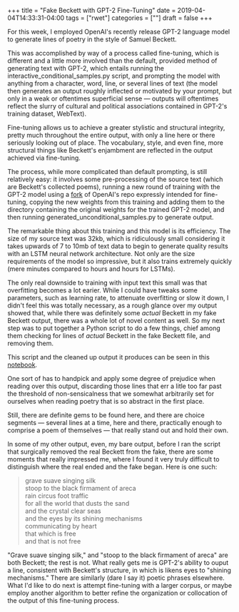 +++
title = "Fake Beckett with GPT-2 Fine-Tuning"
date = 2019-04-04T14:33:31-04:00
tags = ["rwet"]
categories = [""]
draft = false
+++

For this week, I employed OpenAI's recently release GPT-2 language model to generate lines of poetry in the style of Samuel Beckett.

This was accomplished by way of a process called fine-tuning, which is different and a little more involved than the default, provided method of generating text with GPT-2, which entails running the interactive_conditional_samples.py script, and prompting the model with anything from a character, word, line, or several lines of text (the model then generates an output roughly inflected or motivated by your prompt, but only in a weak or oftentimes superficial sense — outputs will oftentimes reflect the slurry of cultural and political associations contained in GPT-2's training dataset, WebText).

Fine-tuning allows us to achieve a greater stylistic and structural integrity, pretty much throughout the entire output, with only a line here or there seriously looking out of place. The vocabulary, style, and even fine, more structural things like Beckett's enjambment are reflected in the output achieved via fine-tuning. 

The process, while more complicated than default prompting, is still relatively easy: it involves some pre-processing of the source text (which are Beckett's collected poems), running a new round of training with the GPT-2 model using a [fork](https://github.com/nshepperd/gpt-2) of OpenAI's repo expressly intended for fine-tuning, copying the new weights from this training and adding them to the directory containing the original weights for the trained GPT-2 model, and then running generated_unconditional_samples.py to generate output. 

The remarkable thing about this training and this model is its efficiency. The size of my source text was 32kb, which is ridiculously small considering it takes upwards of 7 to 10mb of text data to begin to generate quality results with an LSTM neural network architecture. Not only are the size requirements of the model so impressive, but it also trains extremely quickly (mere minutes compared to hours and hours for LSTMs).

The only real downside to training with input text this small was that overfitting becomes a lot earier. While I could have tweaks some parameters, such as learning rate, to attenuate overfitting or slow it down, I didn't feel this was totally necessary, as a rough glance over my output showed that, while there was definitely some *actual* Beckett in my fake Beckett output, there was a whole lot of novel content as well. So my next step was to put together a Python script to do a few things, chief among them checking for lines of *actual* Beckett in the fake Beckett file, and removing them. 

This script and the cleaned up output it produces can be seen in this [notebook](https://nbviewer.jupyter.org/github/michaeljblum/GPT-Beckett/blob/master/fake_beckett.ipynb). 

One sort of has to handpick and apply some degree of prejudice when reading over this output, discarding those lines that err a litle too far past the threshold of non-sensicalness that we somewhat arbitrarily set for ourselves when reading poetry that is so abstract in the first place. 

Still, there are definite gems to be found here, and there are choice segments — several lines at a time, here and there, practically enough to comprise a poem of themselves — that really stand out and hold their own.

In some of my other output, even, my bare output, before I ran the script that surgically removed the real Beckett from the fake, there are some moments that really impressed me, where I found it very truly difficult to distinguish where the real ended and the fake began. Here is one such:

>grave suave singing silk<br>stoop to the black firmament of areca<br>rain circus foot traffic<br>for all the world that dusts the sand<br>and the crystal clear seas<br>and the eyes by its shining mechanisms<br>communicating by heart<br>that which is free<br>and that is not free

"Grave suave singing silk," and "stoop to the black firmament of areca" are both Beckett; the rest is not. What really gets me is GPT-2's ability to ouput a line, consistent with Beckett's structure, in which is likens eyes to "shining mechanisms." There are similarly (dare I say it) poetic phrases elsewhere. What I'd like to do next is attempt fine-tuning with a larger corpus, or maybe employ another algorithm to better refine the organization or collocation of the output of this fine-tuning process. 
